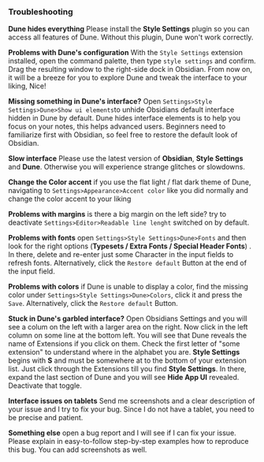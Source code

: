 ### Troubleshooting
**Dune hides everything**
Please install the **Style Settings** plugin so you can access all features of Dune. Without this plugin, Dune won't work correctly.

**Problems with Dune's configuration**
With the `Style Settings` extension installed, open the command palette, then type `style settings` and confirm. Drag the resulting window to the right-side dock in Obsidian. From now on, it will be a breeze for you to explore Dune and  tweak the interface to your liking, Nice!

**Missing something in Dune's interface?** 
Open `Settings>Style Settings>Dune>Show ui elements`to unhide Obsidians default interface hidden in Dune by default. Dune hides interface elements is to help you focus on your notes, this helps advanced users. Beginners need to familiarize first with Obsidian, so feel free to restore the default look of Obsidian.

**Slow interface**
Please use the latest version of **Obsidian**, **Style Settings** and **Dune**. Otherwise you will experience strange glitches or slowdowns. 

**Change the Color accent**
if you use the flat light / flat dark theme of Dune, navigating to `Settings>Appearance>Accent color` like you did normally and change the color accent to your liking

**Problems with margins**
is there a big margin on the left side? try to deactivate `Settings>Editor>Readable line lenght` switched on by default.

**Problems with fonts**
open `Settings>Style Settings>Dune>Fonts` and then look for the right options (**Typesets / Extra Fonts / Special Header Fonts**) . In there, delete and re-enter just some Character in the input fields to refresh fonts. Alternatively, click the `Restore default` Button at the end of the input field.

**Problems with colors**
if Dune is unable to display a color, find the missing color under `Settings>Style Settings>Dune>Colors`, click it and press the `Save`. Alternatively, click the `Restore default` Button.

**Stuck in Dune's garbled interface?**
Open Obsidians Settings and you will see a colum on the left with a larger area on the right. Now click in the left column on some line at the bottom left. You will see that Dune reveals the name of Extensions if you click on them. Check the first letter of "some extension" to understand where in the alphabet you are. **Style Settings** begins with **S** and must be somewhere at to the bottom of your extension list. Just click through the Extensions till you find **Style Settings**. In there, expand the last section of Dune and you will see **Hide App UI** revealed. Deactivate that toggle. 

**Interface issues on tablets**
Send me screenshots and a clear description of your issue and I try to fix your bug. Since I do not have a tablet, you need to be precise and patient. 

**Something else** 
open a bug report and I will see if I can fix your issue. Please explain in easy-to-follow step-by-step examples how to reproduce this bug. You can add screenshots as well. 
